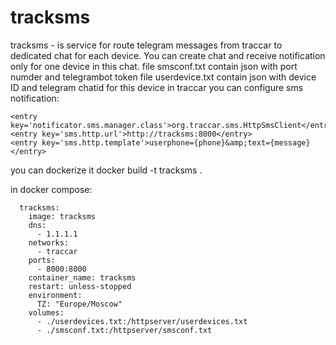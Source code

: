 # tracksms
tracksms - is service for route telegram messages from traccar to dedicated chat for each device. You can create chat and receive notification only for one device in this chat.
file smsconf.txt contain json with port numder and telegrambot token
file userdevice.txt contain json with device ID and telegram chatid for this device
in traccar you can configure sms notification:
```
<entry key='notificator.sms.manager.class'>org.traccar.sms.HttpSmsClient</entry>
<entry key='sms.http.url'>http://tracksms:8000</entry>
<entry key='sms.http.template'>userphone={phone}&amp;text={message}</entry>
```

you can dockerize it docker build -t tracksms .

in docker compose:
```
  tracksms:
    image: tracksms
    dns:
      - 1.1.1.1
    networks:
      - traccar
    ports:
      - 8000:8000
    container_name: tracksms
    restart: unless-stopped
    environment:
      TZ: "Europe/Moscow"
    volumes:
      - ./userdevices.txt:/httpserver/userdevices.txt
      - ./smsconf.txt:/httpserver/smsconf.txt
```
